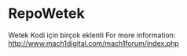 # RepoWetek
Wetek Kodi için birçok eklenti
For more information:
http://www.mach1digital.com/mach1forum/index.php
